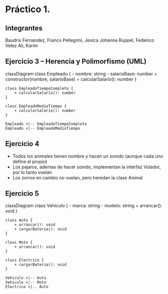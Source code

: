 # Práctico 1.

## Integrantes
Baudrix Fernandez, Franco
Pellegrini, Jesica Johanna
Ruppel, Federico
Velez Ali, Karim

## Ejercicio 3 – Herencia y Polimorfismo (UML)

classDiagram
    class Empleado {
        - nombre: string
        - salarioBase: number
        + constructor(nombre, salarioBase)
        + calcularSalario(): number
    }

    class EmpleadoTiempoCompleto {
        + calcularSalario(): number
    }

    class EmpleadoMedioTiempo {
        + calcularSalario(): number
    }

    Empleado <|-- EmpleadoTiempoCompleto
    Empleado <|-- EmpleadoMedioTiempo

## Ejercicio 4

* Todos los animales tienen nombre y hacen un sonido (aunque cada uno define el propio)
* Los pajaros, ademas de hacer sonido, implementan la interfaz Volador, por lo tanto vuelan
* Los zorros en cambio no vuelan, pero heredan la clase Animal

## Ejercicio 5

classDiagram
    class Vehiculo {
        - marca: string
        - modelo: string
        + arrancar(): void
    }

    class Auto {
        + arrancar(): void
        + cargarBateria(): void
    }

    class Moto {
        + arrancar(): void
    }

    class Electrico {
        + cargarBateria(): void
    }

    Vehiculo <|-- Auto
    Vehiculo <|-- Moto
    Electrico <|.. Auto







